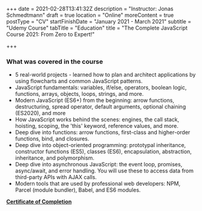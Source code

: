 +++
date = 2021-02-28T13:41:32Z
description = "Instructor: Jonas Schmedtmann"
draft = true
location = "Online"
moreContent = true
postType = "CV"
startFinishDate = "January 2021 - March 2021"
subtitle = "Udemy Course"
tabTitle = "Education"
title = "The Complete JavaScript Course 2021: From Zero to Expert!"

+++
### **What was covered in the course**

* 5 real-world projects - learned how to plan and architect applications by using flowcharts and common JavaScript patterns.
* JavaScript fundamentals: variables, if/else, operators, boolean logic, functions, arrays, objects, loops, strings, and more.
* Modern JavaScript (ES6+) from the beginning: arrow functions, destructuring, spread operator, default arguments, optional chaining (ES2020), and more
* How JavaScript works behind the scenes: engines, the call stack, hoisting, scoping, the 'this' keyword, reference values, and more.
* Deep dive into functions: arrow functions, first-class and higher-order functions, bind, and closures.
* Deep dive into object-oriented programming: prototypal inheritance, constructor functions (ES5), classes (ES6), encapsulation, abstraction, inheritance, and polymorphism.
* Deep dive into asynchronous JavaScript: the event loop, promises, async/await, and error handling. You will use these to access data from third-party APIs with AJAX calls.
* Modern tools that are used by professional web developers: NPM, Parcel (module bundler), Babel, and ES6 modules.

[**Certificate of Completion**](https://ude.my/UC-26525a73-a102-46d3-9fc3-0e67b7bf850c)